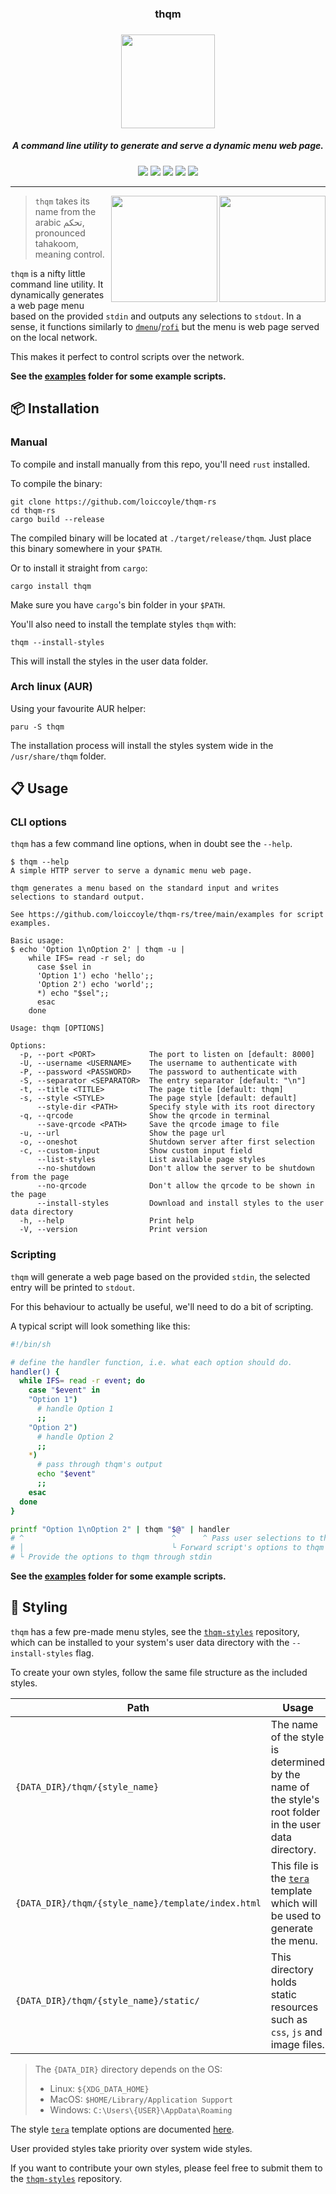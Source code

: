 <h3 align="center">thqm</h3>
<h3 align="center"><img src="https://i.imgur.com/8VpsYG4.png" width="150"></h3>
<h5 align="center">A command line utility to generate and serve a dynamic menu web page.</h5>
<p align="center">
  <a href="https://github.com/loiccoyle/thqm-rs/actions/workflows/ci.yml"><img src="https://github.com/loiccoyle/thqm-rs/actions/workflows/ci.yml/badge.svg"></a>
  <a href="https://crates.io/crates/thqm"><img src="https://img.shields.io/crates/v/thqm.svg"></a>
  <a href="https://aur.archlinux.org/packages/thqm/"><img src="https://img.shields.io/aur/version/thqm"></a>
  <a href="./LICENSE.md"><img src="https://img.shields.io/badge/license-MIT-blue.svg"></a>
  <img src="https://img.shields.io/badge/platform-linux%20%7C%20macOS%20%7C%20windows-informational">
</p>
<hr>

<img src="https://i.imgur.com/lYwkjzP.png" align="right" width='170px'>
<img src="https://i.imgur.com/ezJgbhX.png" align="right" width='170px'>

> `thqm` takes its name from the arabic تحكم, pronounced tahakoom, meaning control.

`thqm` is a nifty little command line utility. It dynamically generates a web page menu based on the provided `stdin` and outputs any selections to `stdout`.
In a sense, it functions similarly to [`dmenu`](https://tools.suckless.org/dmenu/)/[`rofi`](https://github.com/davatorium/rofi) but the menu is web page served on the local network.

This makes it perfect to control scripts over the network.

**See the [examples](./examples) folder for some example scripts.**

## 📦 Installation

### Manual

To compile and install manually from this repo, you'll need `rust` installed.

To compile the binary:

```console
git clone https://github.com/loiccoyle/thqm-rs
cd thqm-rs
cargo build --release
```

The compiled binary will be located at `./target/release/thqm`.
Just place this binary somewhere in your `$PATH`.

Or to install it straight from `cargo`:

```console
cargo install thqm
```

Make sure you have `cargo`'s bin folder in your `$PATH`.

You'll also need to install the template styles `thqm` with:

```console
thqm --install-styles
```

This will install the styles in the user data folder.

### Arch linux (AUR)

Using your favourite AUR helper:

```console
paru -S thqm
```

The installation process will install the styles system wide in the `/usr/share/thqm` folder.

## 📋 Usage

### CLI options

`thqm` has a few command line options, when in doubt see the `--help`.

<!-- help start -->

```console
$ thqm --help
A simple HTTP server to serve a dynamic menu web page.

thqm generates a menu based on the standard input and writes selections to standard output.

See https://github.com/loiccoyle/thqm-rs/tree/main/examples for script examples.

Basic usage:
$ echo 'Option 1\nOption 2' | thqm -u |
    while IFS= read -r sel; do
      case $sel in
      'Option 1') echo 'hello';;
      'Option 2') echo 'world';;
      *) echo "$sel";;
      esac
    done

Usage: thqm [OPTIONS]

Options:
  -p, --port <PORT>            The port to listen on [default: 8000]
  -U, --username <USERNAME>    The username to authenticate with
  -P, --password <PASSWORD>    The password to authenticate with
  -S, --separator <SEPARATOR>  The entry separator [default: "\n"]
  -t, --title <TITLE>          The page title [default: thqm]
  -s, --style <STYLE>          The page style [default: default]
      --style-dir <PATH>       Specify style with its root directory
  -q, --qrcode                 Show the qrcode in terminal
      --save-qrcode <PATH>     Save the qrcode image to file
  -u, --url                    Show the page url
  -o, --oneshot                Shutdown server after first selection
  -c, --custom-input           Show custom input field
      --list-styles            List available page styles
      --no-shutdown            Don't allow the server to be shutdown from the page
      --no-qrcode              Don't allow the qrcode to be shown in the page
      --install-styles         Download and install styles to the user data directory
  -h, --help                   Print help
  -V, --version                Print version
```

<!-- help end -->

### Scripting

`thqm` will generate a web page based on the provided `stdin`, the selected entry will be printed to `stdout`.

For this behaviour to actually be useful, we'll need to do a bit of scripting.

A typical script will look something like this:

```bash
#!/bin/sh

# define the handler function, i.e. what each option should do.
handler() {
  while IFS= read -r event; do
    case "$event" in
    "Option 1")
      # handle Option 1
      ;;
    "Option 2")
      # handle Option 2
      ;;
    *)
      # pass through thqm's output
      echo "$event"
      ;;
    esac
  done
}

printf "Option 1\nOption 2" | thqm "$@" | handler
# ^                                 ^      ^ Pass user selections to the handler
# │                                 └ Forward script's options to thqm
# └ Provide the options to thqm through stdin
```

**See the [examples](./examples) folder for some example scripts.**

## 🎨 Styling

`thqm` has a few pre-made menu styles, see the [`thqm-styles`](https://github.com/loiccoyle/thqm-styles) repository, which can be installed to your system's user data directory with the `--install-styles` flag.

To create your own styles, follow the same file structure as the included styles.

| Path                                               | Usage                                                                                                          |
| -------------------------------------------------- | -------------------------------------------------------------------------------------------------------------- |
| `{DATA_DIR}/thqm/{style_name}`                     | The name of the style is determined by the name of the style's root folder in the user data directory.         |
| `{DATA_DIR}/thqm/{style_name}/template/index.html` | This file is the [`tera`](https://docs.rs/tera/latest/tera/) template which will be used to generate the menu. |
| `{DATA_DIR}/thqm/{style_name}/static/`             | This directory holds static resources such as `css`, `js` and image files.                                     |

> The `{DATA_DIR}` directory depends on the OS:
>
> - Linux: `${XDG_DATA_HOME}`
> - MacOS: `$HOME/Library/Application Support`
> - Windows: `C:\Users\{USER}\AppData\Roaming`

The style [`tera`](https://docs.rs/tera/latest/tera/) template options are documented [here](https://docs.rs/thqm/latest/thqm/styles/struct.TemplateOptions.html).

User provided styles take priority over system wide styles.

If you want to contribute your own styles, please feel free to submit them to the [`thqm-styles`](https://github.com/loiccoyle/thqm-styles) repository.
